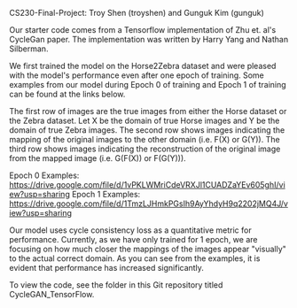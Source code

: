 CS230-Final-Project: Troy Shen (troyshen) and Gunguk Kim (gunguk)

Our starter code comes from a Tensorflow implementation of Zhu et. al's CycleGan paper. The implementation was written by Harry Yang and Nathan Silberman. 

We first trained the model on the Horse2Zebra dataset and were pleased with the model's performance even after one epoch of training. Some examples from our model during Epoch 0 of training and Epoch 1 of training can be found at the links below.

The first row of images are the true images from either the Horse dataset or the Zebra dataset. Let X be the domain of true Horse images and Y be the domain of true Zebra images. The second row shows images indicating the mapping of the original images to the other domain (i.e. F(X) or G(Y)). The third row shows images indicating the reconstruction of the original image from the mapped image (i.e. G(F(X)) or F(G(Y))).  

Epoch 0 Examples: https://drive.google.com/file/d/1vPKLWMriCdeVRXJl1CUADZaYEv605ghI/view?usp=sharing
Epoch 1 Examples: https://drive.google.com/file/d/1TmzLJHmkPGsIh9AyYhdyH9q2202jMQ4J/view?usp=sharing

Our model uses cycle consistency loss as a quantitative metric for performance. Currently, as we have only trained for 1 epoch, we are focusing on how much closer the mappings of the images appear "visually" to the actual correct domain. As you can see from the examples, it is evident that performance has increased significantly. 

To view the code, see the folder in this Git repository titled CycleGAN_TensorFlow.

